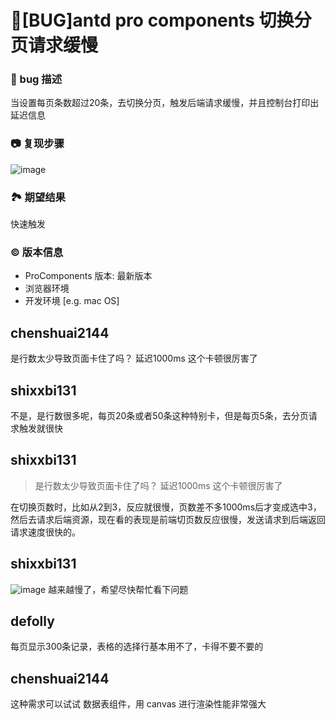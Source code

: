 # 🐛[BUG]antd pro components 切换分页请求缓慢

### 🐛 bug 描述

当设置每页条数超过20条，去切换分页，触发后端请求缓慢，并且控制台打印出延迟信息

### 📷 复现步骤

![image](https://user-images.githubusercontent.com/13976483/133586083-e93f44b5-33e3-4940-b0d7-987fa3fabf57.png)

### 🏞 期望结果

快速触发

### © 版本信息

- ProComponents 版本: 最新版本
- 浏览器环境
- 开发环境 [e.g. mac OS]

## chenshuai2144

是行数太少导致页面卡住了吗？ 延迟1000ms 这个卡顿很厉害了

## shixxbi131

不是，是行数很多呢，每页20条或者50条这种特别卡，但是每页5条，去分页请求触发就很快

## shixxbi131

> 是行数太少导致页面卡住了吗？ 延迟1000ms 这个卡顿很厉害了

在切换页数时，比如从2到3，反应就很慢，页数差不多1000ms后才变成选中3，然后去请求后端资源，现在看的表现是前端切页数反应很慢，发送请求到后端返回请求速度很快的。

## shixxbi131

![image](https://user-images.githubusercontent.com/13976483/134792239-c0ddbf28-7e6c-421c-b814-0609dc951a7a.png)
越来越慢了，希望尽快帮忙看下问题

## defolly

每页显示300条记录，表格的选择行基本用不了，卡得不要不要的

## chenshuai2144

这种需求可以试试 数据表组件，用 canvas 进行渲染性能非常强大
